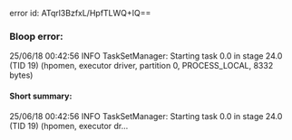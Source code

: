 error id: ATqrl3BzfxL/HpfTLWQ+IQ==
### Bloop error:

25/06/18 00:42:56 INFO TaskSetManager: Starting task 0.0 in stage 24.0 (TID 19) (hpomen, executor driver, partition 0, PROCESS_LOCAL, 8332 bytes)
#### Short summary: 

25/06/18 00:42:56 INFO TaskSetManager: Starting task 0.0 in stage 24.0 (TID 19) (hpomen, executor dr...